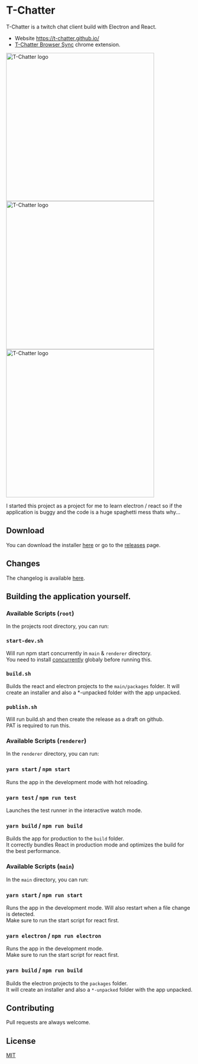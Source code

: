 # T-Chatter

T-Chatter is a twitch chat client build with Electron and React.

- Website <a href="https://t-chatter.github.io/" target="_blank">https://t-chatter.github.io/</a>
- <a href="https://chrome.google.com/webstore/detail/t-chatter-browser-sync/mlfkjkbfangnegjijlfmemkbmngmfkei" target="_blank">T-Chatter Browser Sync</a> chrome extension.

<div>
  <img src="https://t-chatter.github.io/assets/T-Chatter_1.jpg" alt="T-Chatter logo" height="400" style="display: inline;" />
  <img src="https://t-chatter.github.io/assets/T-Chatter_3.jpg" alt="T-Chatter logo" height="400" style="display: inline;" />
  <img src="https://t-chatter.github.io/assets/T-Chatter_2.jpg" alt="T-Chatter logo" height="400" style="display: inline;" />
</div>

I started this project as a project for me to learn electron / react so if the application is buggy and the code is a huge spaghetti mess thats why...

## Download

You can download the installer <a href="https://t-chatter.github.io/" target="_blank">here</a> or go to the <a href="https://github.com/T-Chatter/T-Chatter/releases/latest" target="_blank">releases</a> page.

## Changes

The changelog is available [here](https://github.com/T-Chatter/T-Chatter/blob/dev/CHANGELOG.md).

## Building the application yourself.

### Available Scripts (`root`)

In the projects root directory, you can run:

### `start-dev.sh`

Will run npm start concurrently in `main` & `renderer` directory.\
You need to install [concurrently](https://www.npmjs.com/package/concurrently) globaly before running this.

### `build.sh`

Builds the react and electron projects to the `main/packages` folder.
It will create an installer and also a \*-unpacked folder with the app unpacked.

### `publish.sh`

Will run build.sh and then create the release as a draft on github.\
PAT is required to run this.

### Available Scripts (`renderer`)

In the `renderer` directory, you can run:

### `yarn start` / `npm start`

Runs the app in the development mode with hot reloading.

### `yarn test` / `npm run test`

Launches the test runner in the interactive watch mode.

### `yarn build` / `npm run build`

Builds the app for production to the `build` folder.\
It correctly bundles React in production mode and optimizes the build for the best performance.

### Available Scripts (`main`)

In the `main` directory, you can run:

### `yarn start` / `npm run start`

Runs the app in the development mode. Will also restart when a file change is detected.  
Make sure to run the start script for react first.

### `yarn electron` / `npm run electron`

Runs the app in the development mode.\
Make sure to run the start script for react first.

### `yarn build` / `npm run build`

Builds the electron projects to the `packages` folder.\
It will create an installer and also a `*-unpacked` folder with the app unpacked.

## Contributing

Pull requests are always welcome.

## License

[MIT](https://choosealicense.com/licenses/mit/)
